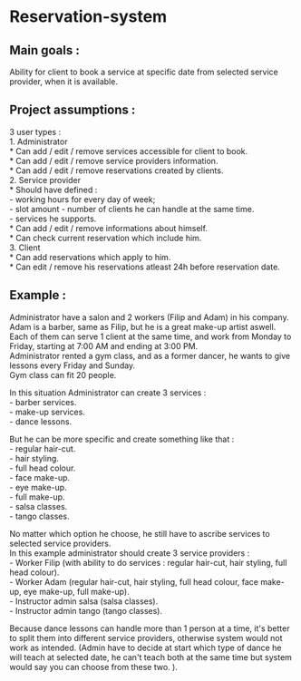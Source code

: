 # Reservation-system

## Main goals :  

  Ability for client to book a service at specific date from selected service provider, when it is available.  

## Project assumptions :  

  3 user types :  
    1. Administrator  
      * Can add / edit / remove services accessible for client to book.  
      * Can add / edit / remove service providers information.  
      * Can add / edit / remove reservations created by clients.  
    2. Service provider  
      * Should have defined :  
        - working hours for every day of week;  
        - slot amount - number of clients he can handle at the same time.  
        - services he supports.  
      * Can add / edit / remove informations about himself.  
      * Can check current reservation which include him.  
    3. Client  
      * Can add reservations which apply to him.  
      * Can edit / remove his reservations atleast 24h before reservation date.  
  
## Example :   

  Administrator have a salon and 2 workers (Filip and Adam) in his company.  
  Adam is a barber, same as Filip, but he is a great make-up artist aswell.   
  Each of them can serve 1 client at the same time, and work from Monday to Friday, starting at 7:00 AM and ending at 3:00 PM.  
  Administrator rented a gym class, and as a former dancer, he wants to give lessons every Friday and Sunday.  
  Gym class can fit 20 people.  

  In this situation Administrator can create 3 services :  
    - barber services.  
    - make-up services.  
    - dance lessons.  
  
  But he can be more specific and create something like that :  
    - regular hair-cut.  
    - hair styling.  
    - full head colour.  
    - face make-up.  
    - eye make-up.  
    - full make-up.  
    - salsa classes.  
    - tango classes.  
   
  No matter which option he choose, he still have to ascribe services to selected service providers.  
  In this example administrator should create 3 service providers :  
    - Worker Filip (with ability to do services : regular hair-cut, hair styling, full head colour).  
    - Worker Adam (regular hair-cut, hair styling, full head colour, face make-up, eye make-up, full make-up).  
    - Instructor admin salsa (salsa classes).  
    - Instructor admin tango (tango classes).  
  
  Because dance lessons can handle more than 1 person at a time, it's better to split them into different service providers, otherwise system would not work as intended. (Admin have to decide at start which type of dance he will teach at selected date, he can't teach both at the same time but system would say you can choose from these two. ).  
  
    
  
  
  
  

